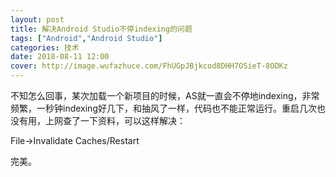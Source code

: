 ```yaml
---
layout: post
title: 解决Android Studio不停indexing的问题
tags: ["Android","Android Studio"]
categories: 技术
date: 2018-08-11 12:00
cover: http://image.wufazhuce.com/FhUGpJBjkcod8DHH7OSieT-8ODKz
---
```


不知怎么回事，某次加载一个新项目的时候，AS就一直会不停地indexing，非常频繁，一秒钟indexing好几下，和抽风了一样，代码也不能正常运行。重启几次也没有用，上网查了一下资料，可以这样解决：

File->Invalidate Caches/Restart

完美。


